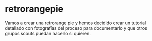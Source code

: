 # retrorangepie
Vamos a crear una retrorange pie y hemos decidido crear un tutorial detallado con fotografías del proceso para documentarlo y que otros grupos scouts puedan hacerlo si quieren.
